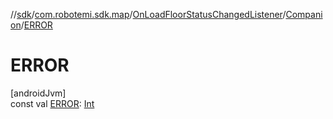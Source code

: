 //[sdk](../../../../index.md)/[com.robotemi.sdk.map](../../index.md)/[OnLoadFloorStatusChangedListener](../index.md)/[Companion](index.md)/[ERROR](-e-r-r-o-r.md)

# ERROR

[androidJvm]\
const val [ERROR](-e-r-r-o-r.md): [Int](https://kotlinlang.org/api/latest/jvm/stdlib/kotlin/-int/index.html)
